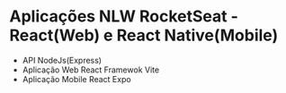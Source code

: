 # Aplicações NLW  RocketSeat - React(Web) e React Native(Mobile)

  - API NodeJs(Express)
  - Aplicação Web React Framewok Vite
 - Aplicação Mobile React Expo

